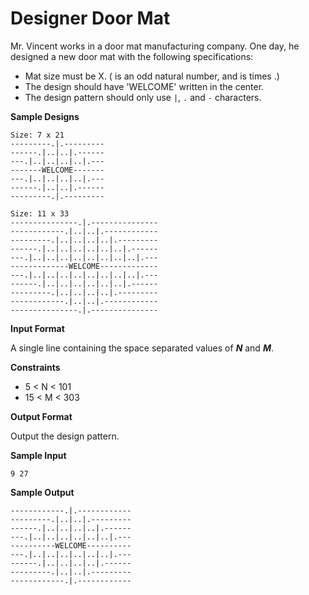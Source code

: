 # Designer Door Mat

Mr. Vincent works in a door mat manufacturing company. One day, he designed a new door mat with the following specifications:

-   Mat size must be  X. (  is an odd natural number, and  is  times  .)
-   The design should have 'WELCOME' written in the center.
-   The design pattern should only use  `|`,  `.`  and  `-`  characters.

**Sample Designs**

    Size: 7 x 21 
    ---------.|.---------
    ------.|..|..|.------
    ---.|..|..|..|..|.---
    -------WELCOME-------
    ---.|..|..|..|..|.---
    ------.|..|..|.------
    ---------.|.---------
    
    Size: 11 x 33
    ---------------.|.---------------
    ------------.|..|..|.------------
    ---------.|..|..|..|..|.---------
    ------.|..|..|..|..|..|..|.------
    ---.|..|..|..|..|..|..|..|..|.---
    -------------WELCOME-------------
    ---.|..|..|..|..|..|..|..|..|.---
    ------.|..|..|..|..|..|..|.------
    ---------.|..|..|..|..|.---------
    ------------.|..|..|.------------
    ---------------.|.---------------

**Input Format**

A single line containing the space separated values of ***N*** and ***M***.

**Constraints**
- 5 < N < 101
- 15 < M < 303

**Output Format**

Output the design pattern.


**Sample Input**

```
9 27

```

**Sample Output**

```
------------.|.------------
---------.|..|..|.---------
------.|..|..|..|..|.------
---.|..|..|..|..|..|..|.---
----------WELCOME----------
---.|..|..|..|..|..|..|.---
------.|..|..|..|..|.------
---------.|..|..|.---------
------------.|.------------
```